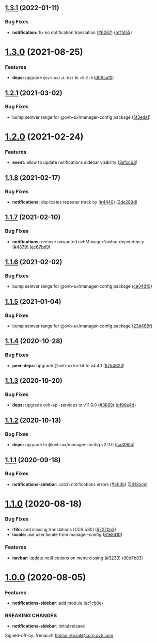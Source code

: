 ## [1.3.1](https://github.com/ovh/manager/compare/@ovh-ux/manager-notifications-sidebar@1.3.0...@ovh-ux/manager-notifications-sidebar@1.3.1) (2022-01-11)


### Bug Fixes

* **notification:** fix no notification translation ([#6287](https://github.com/ovh/manager/issues/6287)) ([bf1fd55](https://github.com/ovh/manager/commit/bf1fd55fd6d95a643cd2c3fb1fc0097cc23747fa))



# [1.3.0](https://github.com/ovh/manager/compare/@ovh-ux/manager-notifications-sidebar@1.2.1...@ovh-ux/manager-notifications-sidebar@1.3.0) (2021-08-25)


### Features

* **deps:** upgrade `@ovh-ux/ui-kit` to `v5.0.0` ([d09ca10](https://github.com/ovh/manager/commit/d09ca10f4b7ca629e0b2f1fcb59278ea7f309a9e))



## [1.2.1](https://github.com/ovh/manager/compare/@ovh-ux/manager-notifications-sidebar@1.2.0...@ovh-ux/manager-notifications-sidebar@1.2.1) (2021-03-02)


### Bug Fixes

* bump semver range for @ovh-ux/manager-config package ([5f3eda1](https://github.com/ovh/manager/commit/5f3eda16abd4df3b46cdde241c827a1d1d6dc80c))



# [1.2.0](https://github.com/ovh/manager/compare/@ovh-ux/manager-notifications-sidebar@1.1.8...@ovh-ux/manager-notifications-sidebar@1.2.0) (2021-02-24)


### Features

* **event:** allow to update notifications sidebar visibility ([3dfcc63](https://github.com/ovh/manager/commit/3dfcc63b4990f89d2a77e72433e319ae5091d40c))



## [1.1.8](https://github.com/ovh/manager/compare/@ovh-ux/manager-notifications-sidebar@1.1.7...@ovh-ux/manager-notifications-sidebar@1.1.8) (2021-02-17)


### Bug Fixes

* **notifications:** duplicates repeater track by ([#4440](https://github.com/ovh/manager/issues/4440)) ([2de289d](https://github.com/ovh/manager/commit/2de289dff365209e8df173a4958dd2d9975c7aec))



## [1.1.7](https://github.com/ovh/manager/compare/@ovh-ux/manager-notifications-sidebar@1.1.6...@ovh-ux/manager-notifications-sidebar@1.1.7) (2021-02-10)


### Bug Fixes

* **notifications:** remove unwanted ovhManagerNavbar dependency ([#4379](https://github.com/ovh/manager/issues/4379)) ([ec67bd9](https://github.com/ovh/manager/commit/ec67bd976783f07f1a3d02759bc446445cba2f33))



## [1.1.6](https://github.com/ovh/manager/compare/@ovh-ux/manager-notifications-sidebar@1.1.5...@ovh-ux/manager-notifications-sidebar@1.1.6) (2021-02-02)


### Bug Fixes

* bump semver range for @ovh-ux/manager-config package ([ca04d19](https://github.com/ovh/manager/commit/ca04d19b7a038544f1b5e3b211d0a1c3b70a0d5b))



## [1.1.5](https://github.com/ovh/manager/compare/@ovh-ux/manager-notifications-sidebar@1.1.4...@ovh-ux/manager-notifications-sidebar@1.1.5) (2021-01-04)


### Bug Fixes

* bump semver range for @ovh-ux/manager-config package ([23b469f](https://github.com/ovh/manager/commit/23b469f6264610c47076da908f688e8069f19c76))



## [1.1.4](https://github.com/ovh/manager/compare/@ovh-ux/manager-notifications-sidebar@1.1.3...@ovh-ux/manager-notifications-sidebar@1.1.4) (2020-10-28)


### Bug Fixes

* **peer-deps:** upgrade @ovh-ux/ui-kit to v4.4.1 ([8254623](https://github.com/ovh/manager/commit/82546237336e185ae7d973a1bb2aabddbb50112e))



## [1.1.3](https://github.com/ovh/manager/compare/@ovh-ux/manager-notifications-sidebar@1.1.2...@ovh-ux/manager-notifications-sidebar@1.1.3) (2020-10-20)


### Bug Fixes

* **deps:** upgrade ovh-api-services to v11.0.0 ([#3869](https://github.com/ovh/manager/issues/3869)) ([df90e4d](https://github.com/ovh/manager/commit/df90e4de660920e3cd07b2ff6b4452b0aa861377))



## [1.1.2](https://github.com/ovh/manager/compare/@ovh-ux/manager-notifications-sidebar@1.1.1...@ovh-ux/manager-notifications-sidebar@1.1.2) (2020-10-13)


### Bug Fixes

* **deps:** upgrade to @ovh-ux/manager-config v2.0.0 ([ca3f955](https://github.com/ovh/manager/commit/ca3f9554c13b1436cbdeed3de8ac69e399d5dd93))



## [1.1.1](https://github.com/ovh/manager/compare/@ovh-ux/manager-notifications-sidebar@1.1.0...@ovh-ux/manager-notifications-sidebar@1.1.1) (2020-09-18)


### Bug Fixes

* **notifications-sidebar:** catch notifications errors ([#3636](https://github.com/ovh/manager/issues/3636)) ([5413bde](https://github.com/ovh/manager/commit/5413bde70ee554ef544ca4d594bc1329fc8a835e))



# [1.1.0](https://github.com/ovh/manager/compare/@ovh-ux/manager-notifications-sidebar@1.0.0...@ovh-ux/manager-notifications-sidebar@1.1.0) (2020-08-18)


### Bug Fixes

* **i18n:** add missing translations [CDS 530] ([67270b3](https://github.com/ovh/manager/commit/67270b3ebced325d8bab98a0e2a267d14e65f253))
* **locale:** use user locale from manager-config ([81e8d10](https://github.com/ovh/manager/commit/81e8d1009455d7524ee86a5183a8db517640ef41))


### Features

* **navbar:** update notifications on menu closing ([#3233](https://github.com/ovh/manager/issues/3233)) ([d0b7b83](https://github.com/ovh/manager/commit/d0b7b83c161082611c906577f6fc4d32f102b3a4))



# [1.0.0](https://github.com/ovh/manager/compare/@ovh-ux/manager-notifications-sidebar@0.0.0...@ovh-ux/manager-notifications-sidebar@1.0.0) (2020-08-05)


### Features

* **notifications-sidebar:** add module ([ac1cb8e](https://github.com/ovh/manager/commit/ac1cb8e6ccbc1debdf6588bba5a58d748896735a))


### BREAKING CHANGES

* **notifications-sidebar:** initial release

Signed-off-by: frenauvh <florian.renaut@corp.ovh.com>



